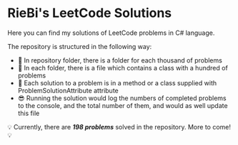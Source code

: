 # RieBi's LeetCode Solutions
Here you can find my solutions of LeetCode problems in C# language.

The repository is structured in the following way:
- :briefcase: In repository folder, there is a folder for each thousand of problems
- :file_folder: In each folder, there is a file which contains a class with a hundred of problems
- :paperclip: Each solution to a problem is in a method or a class supplied with ProblemSolutionAttribute attribute
- :sunglasses: Running the solution would log the numbers of completed problems to the console, and the total number of them, and would as well update this file

:bulb: Currently, there are ***198 problems*** solved in the repository. More to come! :bulb:
